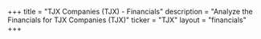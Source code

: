 +++
title = "TJX Companies (TJX) - Financials"
description = "Analyze the Financials for TJX Companies (TJX)"
ticker = "TJX"
layout = "financials"
+++

